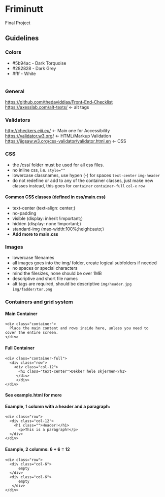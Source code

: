 # Friminutt
Final Project

## Guidelines

### Colors

- #5b94ac - Dark Torquoise
- #282828 - Dark Grey
- #fff - White
#

### General
https://github.com/thedaviddias/Front-End-Checklist
https://axesslab.com/alt-texts/ <- alt tags

### Validators
http://checkers.eiii.eu/ <- Main one for Accessibility  
https://validator.w3.org/ <- HTML/Markup Validation  
https://jigsaw.w3.org/css-validator/validator.html.en <- CSS

### CSS
* the /css/ folder must be used for all css files.
* no inline css, i.e. `style=""`
* lowercase classnames, use hypen (-) for spaces `text-center` `img-header`
* do not redefine or add to any of the container classes, just make new classes instead, this goes for `container` `container-full` `col-x` `row` 

#### Common CSS classes (defined in css/main.css)
* text-center (text-align: center;)
* no-padding
* visible (display: inherit !important;)
* hidden (display: none !important;)
* standard-img (max-width:100%;height:auto;)
* **Add more to main.css**

### Images
* lowercase filenames  
* all images goes into the img/ folder, create logical subfolders if needed  
* no spaces or special characters
* mind the filesizes, none should be over 1MB
* descriptive and short file names
* alt tags are required, should be descriptive
`img/header.jpg` `img/fadder/tor.png`

### Containers and grid system

#### Main Container
```
<div class="container">
  Place the main content and rows inside here, unless you need to cover the entire screen.
</div>
```

#### Full Container
```
<div class="container-full">
  <div class="row">
    <div class="col-12">
      <h1 class="text-center">Dekker hele skjermen</h1>
     </div>
     </div>
</div>
```
#### See example.html for more
#### Example, 1 column with a header and a paragraph:
```
<div class="row">
  <div class="col-12">
    <h1 class="">Header!</h1>
      <p>This is a paragraph!</p>
  </div>
</div>
```

#### Example, 2 columns: 6 + 6 = 12
```
<div class="row">
  <div class="col-6">
      empty
  </div>
  <div class="col-6">
      empty
   </div>
</div>
```
